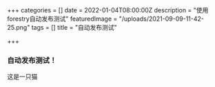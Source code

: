 +++
categories = []
date = 2022-01-04T08:00:00Z
description = "使用forestry自动发布测试"
featuredImage = "/uploads/2021-09-09-11-42-25.png"
tags = []
title = "自动发布测试"

+++
### **自动发布测试！**

这是一只猫